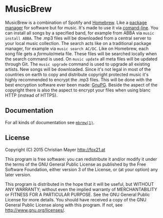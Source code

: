 # MusicBrew

MusicBrew is a combination of Spotify and [Homebrew](http://brew.sh/). Like a [package manager](https://en.wikipedia.org/wiki/Package_manager) for software but for music. It's made to use it via [comand-line](https://en.wikipedia.org/wiki/Command-line_interface). You can install all songs by a specified band, for example from ABBA via `music install ABBA`. The .mp3 files will be downloaded from a central server to your local music collection. The search acts like on a traditional package manager, for example via `music search AC/DC`. Like on Homebrew, each song file gets a *formula*/meta file. These files will be searched locally when the search command is used. On `music update` all meta files will be updated through Git. The `music upgrade` command is used to upgrade all existing artists. New songs will be downloaded. Since it's not legal in most of the countries on earth to copy and distribute copyright protected music it's highly recommended to encrypt the .mp3 files. This will be done with the best encryption software ever been made: [GnuPG](https://gnupg.org/). Beside the aspect of the copyright there is also the aspect to encrypt your files when using blanc HTTP (instead of HTTPS).

## Documentation

For all kinds of documentation see [`mbrew(1)`](http://mbrew.fox21.at/man/mbrew.1.html).

## License
Copyright (C) 2015 Christian Mayer <http://fox21.at>

This program is free software: you can redistribute it and/or modify it under the terms of the GNU General Public License as published by the Free Software Foundation, either version 3 of the License, or (at your option) any later version.

This program is distributed in the hope that it will be useful, but WITHOUT ANY WARRANTY; without even the implied warranty of MERCHANTABILITY or FITNESS FOR A PARTICULAR PURPOSE. See the GNU General Public License for more details. You should have received a copy of the GNU General Public License along with this program. If not, see <http://www.gnu.org/licenses/>.
